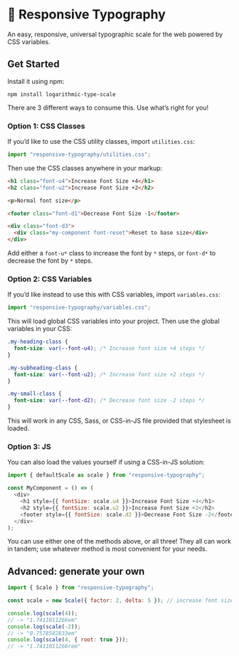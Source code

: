 # 📐 Responsive Typography

An easy, responsive, universal typographic scale for the web powered by CSS variables.

## Get Started

Install it using npm:

```
npm install logarithmic-type-scale
```

There are 3 different ways to consume this. Use what’s right for you!

### Option 1: CSS Classes

If you’d like to use the CSS utility classes, import `utilities.css`:

```js
import "responsive-typography/utilities.css";
```

Then use the CSS classes anywhere in your markup:

```html
<h1 class="font-u4">Increase Font Size +4</h1>
<h2 class="font-u2">Increase Font Size +2</h2>

<p>Normal font size</p>

<footer class="font-d1">Decrease Font Size -1</footer>

<div class="font-d3">
  <div class="my-component font-reset">Reset to base size</div>
</div>
```

Add either a `font-u*` class to increase the font by `*` steps, or `font-d*` to decrease the font by `*` steps.

### Option 2: CSS Variables

If you’d like instead to use this with CSS variables, import `variables.css`:

```js
import "responsive-typography/variables.css";
```

This will load global CSS variables into your project. Then use the global variables in your CSS:

```css
.my-heading-class {
  font-size: var(--font-u4); /* Increase font size +4 steps */
}

.my-subheading-class {
  font-size: var(--font-u2); /* Increase font size +2 steps */
}

.my-small-class {
  font-size: var(--font-d2); /* Decrease font size -2 steps */
}
```

This will work in any CSS, Sass, or CSS-in-JS file provided that stylesheet is loaded.

### Option 3: JS

You can also load the values yourself if using a CSS-in-JS solution:

```js
import { defaultScale as scale } from "responsive-typography";

const MyComponent = () => (
  <div>
    <h1 style={{ fontSize: scale.u4 }}>Increase Font Size +4</h1>
    <h2 style={{ fontSize: scale.u2 }}>Increase Font Size +2</h2>
    <footer style={{ fontSize: scale.d2 }}>Decrease Font Size -2</footer>
  </div>
);
```

You can use either one of the methods above, or all three! They all can work in tandem; use whatever method is most convenient for your needs.

## Advanced: generate your own

```js
import { Scale } from "responsive-typography";

const scale = new Scale({ factor: 2, delta: 5 }); // increase font size 2× every 5 steps

console.log(scale(4));
// -> "1.7411011266em"
console.log(scale(-2));
// -> "0.7578582833em"
console.log(scale(4, { root: true }));
// -> "1.7411011266rem"
```
